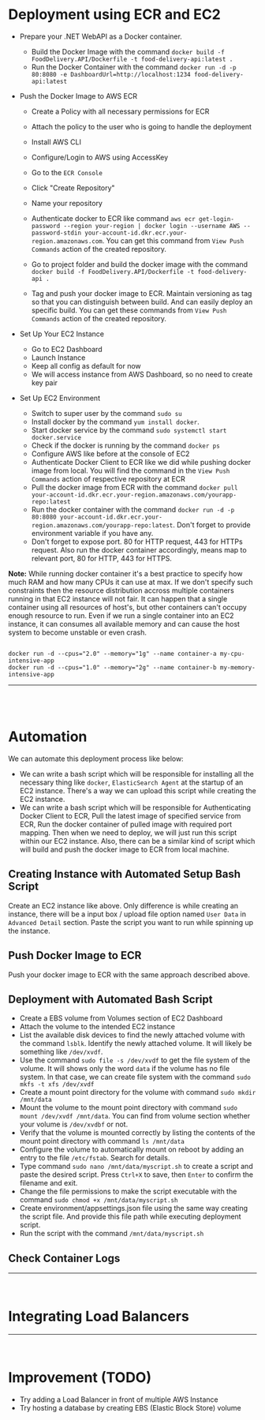 ﻿# Deployment using ECR and EC2

- Prepare your .NET WebAPI as a Docker container.
	- Build the Docker Image with the command `docker build -f FoodDelivery.API/Dockerfile -t food-delivery-api:latest .`
	- Run the Docker Container with the command `docker run -d -p 80:8080 -e DashboardUrl=http://localhost:1234 food-delivery-api:latest`

- Push the Docker Image to AWS ECR
	- Create a Policy with all necessary permissions for ECR
	- Attach the policy to the user who is going to handle the deployment
	- Install AWS CLI
	- Configure/Login to AWS using AccessKey

	- Go to the `ECR Console`
	- Click "Create Repository"
	- Name your repository

	- Authenticate docker to ECR like command `aws ecr get-login-password --region your-region | docker login --username AWS --password-stdin your-account-id.dkr.ecr.your-region.amazonaws.com`. You can get this command from `View Push Commands` action of the created repository.
	- Go to project folder and build the docker image with the command `docker build -f FoodDelivery.API/Dockerfile -t food-delivery-api .`
	- Tag and push your docker image to ECR. Maintain versioning as tag so that you can distinguish between build. And can easily deploy an specific build. You can get these commands from `View Push Commands` action of the created repository.

- Set Up Your EC2 Instance
	- Go to EC2 Dashboard
	- Launch Instance
	- Keep all config as default for now
	- We will access instance from AWS Dashboard, so no need to create key pair

- Set Up EC2 Environment
	- Switch to super user by the command `sudo su`
	- Install docker by the command `yum install docker`.
	- Start docker service by the command `sudo systemctl start docker.service`
	- Check if the docker is running by the command `docker ps`
	- Configure AWS like before at the console of EC2
	- Authenticate Docker Client to ECR like we did while pushing docker image from local. You will find the command in the `View Push Commands` action of respective repository at ECR
	- Pull the docker image from ECR with the command `docker pull your-account-id.dkr.ecr.your-region.amazonaws.com/yourapp-repo:latest`
	- Run the docker container with the command `docker run -d -p 80:8080 your-account-id.dkr.ecr.your-region.amazonaws.com/yourapp-repo:latest`. Don't forget to provide environment variable if you have any.
	- Don't forget to expose port. 80 for HTTP request, 443 for HTTPs request. Also run the docker container accordingly, means map to relevant port, 80 for HTTP, 443 for HTTPS.

**Note:** While running docker container it's a best practice to specify how much RAM and how many CPUs it can use at max. If we don't specify such constraints then the resource distribution accross multiple containers running in that EC2 instance will not fair. It can happen that a single container using all resources of host's, but other containers can't occupy enough resource to run. Even if we run a single container into an EC2 instance, it can consumes all available memory and can cause the host system to become unstable or even crash.

```

docker run -d --cpus="2.0" --memory="1g" --name container-a my-cpu-intensive-app
docker run -d --cpus="1.0" --memory="2g" --name container-b my-memory-intensive-app

```

<hr><br><br>

# Automation

We can automate this deployment process like below:
- We can write a bash script which will be responsible for installing all the necessary thing like `docker`, `ElasticSearch Agent` at the startup of an EC2 instance. There's a way we can upload this script while creating the EC2 instance.
- We can write a bash script which will be responsible for Authenticating Docker Client to ECR, Pull the latest image of specified service from ECR, Run the docker container of pulled image with required port mapping. Then when we need to deploy, we will just run this script within our EC2 instance. Also, there can be a similar kind of script which will build and push the docker image to ECR from local machine.

## Creating Instance with Automated Setup Bash Script

Create an EC2 instance like above. Only difference is while creating an instance, there will be a input box / upload file option named `User Data` in `Advanced Detail` section. Paste the script you want to run while spinning up the instance.

## Push Docker Image to ECR

Push your docker image to ECR with the same approach described above.

## Deployment with Automated Bash Script

- Create a EBS volume from Volumes section of EC2 Dashboard
- Attach the volume to the intended EC2 instance
- List the available disk devices to find the newly attached volume with the command `lsblk`. Identify the newly attached volume. It will likely be something like `/dev/xvdf`.
- Use the command `sudo file -s /dev/xvdf` to get the file system of the volume. It will shows only the word `data` if the volume has no file system. In that case, we can create file system with the command `sudo mkfs -t xfs /dev/xvdf`
- Create a mount point directory for the volume with command `sudo mkdir /mnt/data`
- Mount the volume to the mount point directory with command `sudo mount /dev/xvdf /mnt/data`. You can find from volume section whether your volume is `/dev/xvdbf` or not.
- Verify that the volume is mounted correctly by listing the contents of the mount point directory with command `ls /mnt/data`
- Configure the volume to automatically mount on reboot by adding an entry to the file `/etc/fstab`. Search for details.
- Type command `sudo nano /mnt/data/myscript.sh` to create a script and paste the desired script. Press `Ctrl+X` to save, then `Enter` to confirm the filename and exit.
- Change the file permissions to make the script executable with the command `sudo chmod +x /mnt/data/myscript.sh`
- Create environment/appsettings.json file using the same way creating the script file. And provide this file path while executing deployment script.
- Run the script with the command `/mnt/data/myscript.sh`


## Check Container Logs


<hr><br>

# Integrating Load Balancers

<hr><br>

# Improvement (TODO)

- Try adding a Load Balancer in front of multiple AWS Instance
- Try hosting a database by creating EBS (Elastic Block Store) volume